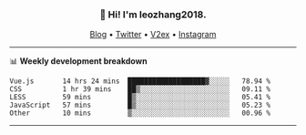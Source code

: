 <h3 align="center">👋 Hi! I'm leozhang2018.</h3>
<p align="center">
  <a href="https://leozhang2018.me">Blog</a> •
  <a href="https://twitter.com/leozhang2018">Twitter</a> •
  <a href="https://www.v2ex.com/member/leozhang">V2ex</a> •
  <a href="https://www.instagram.com/leozhanghere">Instagram</a>
</p>

-------

📊 **Weekly development breakdown**
<!--START_SECTION:waka-->

```text
Vue.js       14 hrs 24 mins  ███████████████████▓░░░░░   78.94 %
CSS          1 hr 39 mins    ██▒░░░░░░░░░░░░░░░░░░░░░░   09.11 %
LESS         59 mins         █▒░░░░░░░░░░░░░░░░░░░░░░░   05.41 %
JavaScript   57 mins         █▒░░░░░░░░░░░░░░░░░░░░░░░   05.23 %
Other        10 mins         ▒░░░░░░░░░░░░░░░░░░░░░░░░   00.96 %
```

<!--END_SECTION:waka-->
-------
